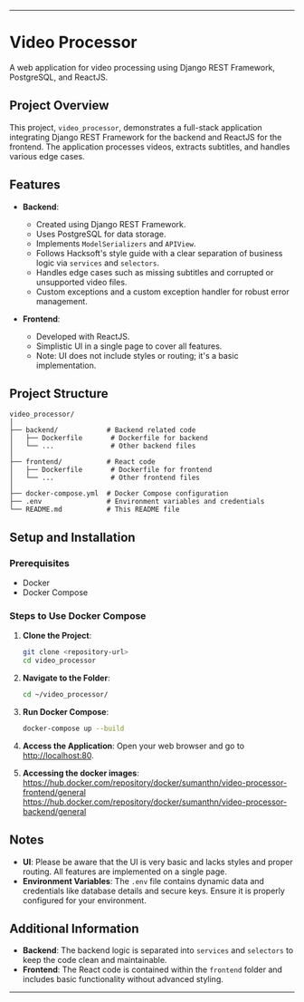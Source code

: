 ---

# Video Processor

A web application for video processing using Django REST Framework, PostgreSQL, and ReactJS.

## Project Overview

This project, `video_processor`, demonstrates a full-stack application integrating Django REST Framework for the backend and ReactJS for the frontend. The application processes videos, extracts subtitles, and handles various edge cases.

## Features

- **Backend**: 
  - Created using Django REST Framework.
  - Uses PostgreSQL for data storage.
  - Implements `ModelSerializers` and `APIView`.
  - Follows Hacksoft's style guide with a clear separation of business logic via `services` and `selectors`.
  - Handles edge cases such as missing subtitles and corrupted or unsupported video files.
  - Custom exceptions and a custom exception handler for robust error management.

- **Frontend**: 
  - Developed with ReactJS.
  - Simplistic UI in a single page to cover all features.
  - Note: UI does not include styles or routing; it's a basic implementation.

## Project Structure

```
video_processor/
│
├── backend/            # Backend related code
│   ├── Dockerfile       # Dockerfile for backend
│   └── ...              # Other backend files
│
├── frontend/           # React code
│   ├── Dockerfile       # Dockerfile for frontend
│   └── ...              # Other frontend files
│
├── docker-compose.yml  # Docker Compose configuration
├── .env                # Environment variables and credentials
└── README.md           # This README file
```

## Setup and Installation

### Prerequisites

- Docker
- Docker Compose

### Steps to Use Docker Compose

1. **Clone the Project**:
   ```bash
   git clone <repository-url>
   cd video_processor
   ```

2. **Navigate to the Folder**:
   ```bash
   cd ~/video_processor/
   ```

3. **Run Docker Compose**:
   ```bash
   docker-compose up --build
   ```

4. **Access the Application**:
   Open your web browser and go to [http://localhost:80](http://localhost:80).
   
5. **Accessing the docker images**:
https://hub.docker.com/repository/docker/sumanthn/video-processor-frontend/general
https://hub.docker.com/repository/docker/sumanthn/video-processor-backend/general

## Notes

- **UI**: Please be aware that the UI is very basic and lacks styles and proper routing. All features are implemented on a single page.
- **Environment Variables**: The `.env` file contains dynamic data and credentials like database details and secure keys. Ensure it is properly configured for your environment.

## Additional Information

- **Backend**: The backend logic is separated into `services` and `selectors` to keep the code clean and maintainable.
- **Frontend**: The React code is contained within the `frontend` folder and includes basic functionality without advanced styling.

---